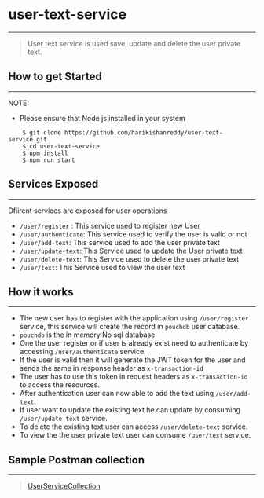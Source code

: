 # user-text-service
---------------------

> User text service is used save, update and delete the user private text.

## How to get Started
----------------------

NOTE: 
  - Please ensure that Node js installed in your system

```shell
    $ git clone https://github.com/harikishanreddy/user-text-service.git
    $ cd user-text-service
    $ npm install
    $ npm run start
```

## Services Exposed
--------------------
 
Dfiirent services are exposed for user operations 

- ```/user/register``` : This service used to register new User
- ```/user/authenticate```: This service used to verify the user is valid or not
- ```/user/add-text```: This service used to add the user private text
- ```/user/update-text```: This Service used to update the User private text
- ```/user/delete-text```: This Service used to delete the user private text
- ```/user/text```: This Service used to view the user text

## How it works
----------------

- The new user has to register with the application using ```/user/register``` service, this service will create the record in ```pouchdb``` user database.
- ```pouchdb``` is the in memory No sql database.
- One the user register or if user is already exist need to authenticate by accessing ```/user/authenticate``` service.
- If the user is valid then it will generate the JWT token for the user and sends the same in response header as ```x-transaction-id```
- The user has to use this token in request headers as ```x-transaction-id``` to access the resources.
- After authentication user can now able to add the text using ```/user/add-text```. 
- If user want to update the existing text he can update by consuming  ```/user/update-text``` service.
- To delete the existing text user can access ```/user/delete-text``` service.
- To view the the user private text user can consume ```/user/text``` service.

## Sample Postman collection
----------------------------
> [UserServiceCollection](https://www.getpostman.com/collections/0bcbebdba7a02558a201)

